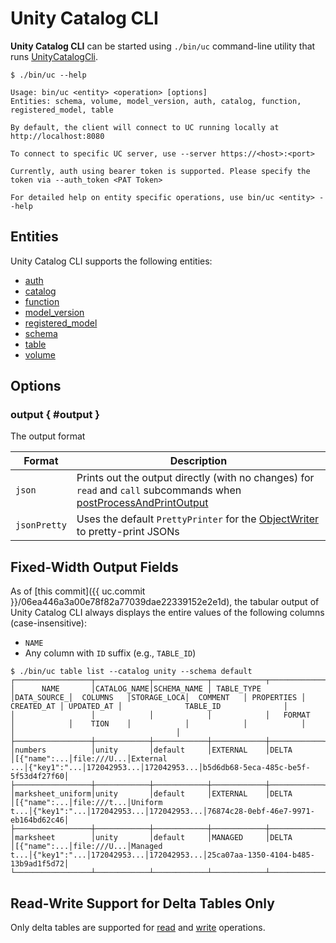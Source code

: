 # Unity Catalog CLI

**Unity Catalog CLI** can be started using `./bin/uc` command-line utility that runs [UnityCatalogCli](UnityCatalogCli.md).

```text
$ ./bin/uc --help

Usage: bin/uc <entity> <operation> [options]
Entities: schema, volume, model_version, auth, catalog, function, registered_model, table

By default, the client will connect to UC running locally at http://localhost:8080

To connect to specific UC server, use --server https://<host>:<port>

Currently, auth using bearer token is supported. Please specify the token via --auth_token <PAT Token>

For detailed help on entity specific operations, use bin/uc <entity> --help
```

## Entities

Unity Catalog CLI supports the following entities:

* [auth](AuthCli.md)
* [catalog](CatalogCli.md)
* [function](FunctionCli.md)
* [model_version](ModelVersionCli.md)
* [registered_model](ModelCli.md)
* [schema](SchemaCli.md)
* [table](TableCli.md)
* [volume](VolumeCli.md)

## Options

### <span id="OUTPUT"> output { #output }

The output format

Format | Description
-|-
 `json` | Prints out the output directly (with no changes) for `read` and `call` subcommands when [postProcessAndPrintOutput](CliUtils.md#postProcessAndPrintOutput)
 `jsonPretty` | Uses the default `PrettyPrinter` for the [ObjectWriter](CliUtils.md#getObjectWriter) to pretty-print JSONs

## Fixed-Width Output Fields

As of [this commit]({{ uc.commit }}/06ea446a3a00e78f82a77039dae22339152e2e1d), the tabular output of Unity Catalog CLI always displays the entire values of the following columns (case-insensitive):

* `NAME`
* Any column with `ID` suffix (e.g., `TABLE_ID`)

``` { .console .no-copy }
$ ./bin/uc table list --catalog unity --schema default
┌─────────────────┬────────────┬────────────┬────────────┬────────────┬────────────┬────────────┬────────────┬────────────┬────────────┬────────────┬────────────────────────────────────┐
│      NAME       │CATALOG_NAME│SCHEMA_NAME │ TABLE_TYPE │DATA_SOURCE_│  COLUMNS   │STORAGE_LOCA│  COMMENT   │ PROPERTIES │ CREATED_AT │ UPDATED_AT │              TABLE_ID              │
│                 │            │            │            │   FORMAT   │            │    TION    │            │            │            │            │                                    │
├─────────────────┼────────────┼────────────┼────────────┼────────────┼────────────┼────────────┼────────────┼────────────┼────────────┼────────────┼────────────────────────────────────┤
│numbers          │unity       │default     │EXTERNAL    │DELTA       │[{"name":...│file:///U...│External ...│{"key1":"...│172042953...│172042953...│b5d6db68-5eca-485c-be5f-5f53d4f27f60│
├─────────────────┼────────────┼────────────┼────────────┼────────────┼────────────┼────────────┼────────────┼────────────┼────────────┼────────────┼────────────────────────────────────┤
│marksheet_uniform│unity       │default     │EXTERNAL    │DELTA       │[{"name":...│file:///t...│Uniform t...│{"key1":"...│172042953...│172042953...│76874c28-0ebf-46e7-9971-eb164bd62c46│
├─────────────────┼────────────┼────────────┼────────────┼────────────┼────────────┼────────────┼────────────┼────────────┼────────────┼────────────┼────────────────────────────────────┤
│marksheet        │unity       │default     │MANAGED     │DELTA       │[{"name":...│file:///U...│Managed t...│{"key1":"...│172042953...│172042953...│25ca07aa-1350-4104-b485-13b9ad1f5d72│
└─────────────────┴────────────┴────────────┴────────────┴────────────┴────────────┴────────────┴────────────┴────────────┴────────────┴────────────┴────────────────────────────────────┘
```

## Read-Write Support for Delta Tables Only

Only delta tables are supported for [read](TableCli.md#readTable) and [write](TableCli.md#writeTable) operations.
